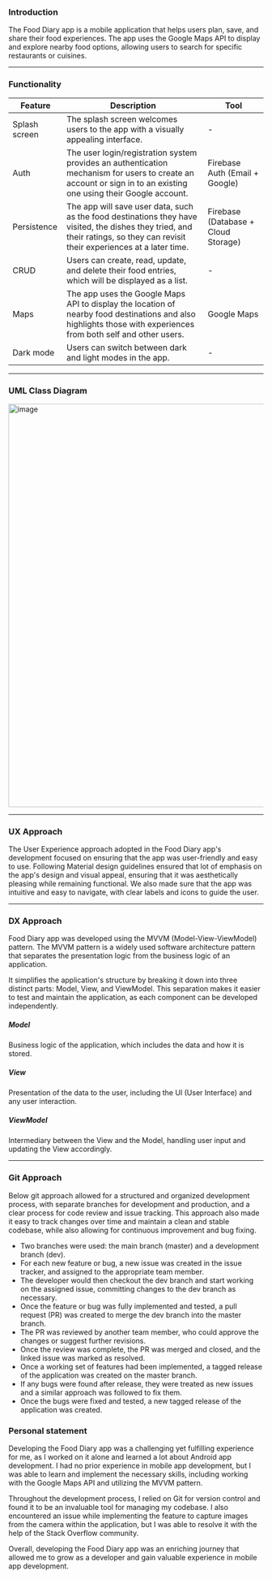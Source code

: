 ###  Introduction

The Food Diary app is a mobile application that helps users plan, save, and share their food experiences. The app uses the Google Maps API to display and explore nearby food options, allowing users to search for specific restaurants or cuisines.

<hr>

### Functionality

| Feature       | Description                                                                                                                                                                    | Tool                                |
| ------------- | ------------------------------------------------------------------------------------------------------------------------------------------------------------------------------ | ----------------------------------- |
| Splash screen | The splash screen welcomes users to the app with a visually appealing interface.                                                                                               | -                                   |
| Auth          | The user login/registration system provides an authentication mechanism for users to create an account or sign in to an existing one using their Google account.               | Firebase Auth (Email + Google)      |
| Persistence   | The app will save user data, such as the food destinations they have visited, the dishes they tried, and their ratings, so they can revisit their experiences at a later time. | Firebase (Database + Cloud Storage) |
| CRUD          | Users can create, read, update, and delete their food entries, which will be displayed as a list.                                                                              | -                                   |
| Maps          | The app uses the Google Maps API to display the location of nearby food destinations and also highlights those with experiences from both self and other users.                | Google Maps                         |
| Dark mode     | Users can switch between dark and light modes in the app.                                                                                                                      | -                                   |

<hr>

### UML Class Diagram

<img width="795" alt="image" src="https://user-images.githubusercontent.com/26350749/236255457-024ef37a-38b6-4119-a4eb-683edd891f7b.png">

<hr>

### UX Approach

The User Experience approach adopted in the Food Diary app's development focused on ensuring that the app was user-friendly and easy to use. Following Material design guidelines ensured that lot of emphasis on the app's design and visual appeal, ensuring that it was aesthetically pleasing while remaining functional. We also made sure that the app was intuitive and easy to navigate, with clear labels and icons to guide the user.

<hr>

### DX Approach

Food Diary app was developed using the MVVM (Model-View-ViewModel) pattern. The MVVM pattern is a widely used software architecture pattern that separates the presentation logic from the business logic of an application.

It simplifies the application's structure by breaking it down into three distinct parts: Model, View, and ViewModel. This separation makes it easier to test and maintain the application, as each component can be developed independently.

##### Model

Business logic of the application, which includes the data and how it is stored.

##### View

Presentation of the data to the user, including the UI (User Interface) and any user interaction.

##### ViewModel

Intermediary between the View and the Model, handling user input and updating the View accordingly.

<hr>

### Git Approach

Below git approach allowed for a structured and organized development process, with separate branches for development and production, and a clear process for code review and issue tracking. This approach also made it easy to track changes over time and maintain a clean and stable codebase, while also allowing for continuous improvement and bug fixing.

- Two branches were used: the main branch (master) and a development branch (dev).
- For each new feature or bug, a new issue was created in the issue tracker, and assigned to the appropriate team member.
- The developer would then checkout the dev branch and start working on the assigned issue, committing changes to the dev branch as necessary.
- Once the feature or bug was fully implemented and tested, a pull request (PR) was created to merge the dev branch into the master branch.
- The PR was reviewed by another team member, who could approve the changes or suggest further revisions.
- Once the review was complete, the PR was merged and closed, and the linked issue was marked as resolved.
- Once a working set of features had been implemented, a tagged release of the application was created on the master branch.
- If any bugs were found after release, they were treated as new issues and a similar approach was followed to fix them.
- Once the bugs were fixed and tested, a new tagged release of the application was created.

### Personal statement

Developing the Food Diary app was a challenging yet fulfilling experience for me, as I worked on it alone and learned a lot about Android app development. I had no prior experience in mobile app development, but I was able to learn and implement the necessary skills, including working with the Google Maps API and utilizing the MVVM pattern.

Throughout the development process, I relied on Git for version control and found it to be an invaluable tool for managing my codebase. I also encountered an issue while implementing the feature to capture images from the camera within the application, but I was able to resolve it with the help of the Stack Overflow community.

Overall, developing the Food Diary app was an enriching journey that allowed me to grow as a developer and gain valuable experience in mobile app development.
